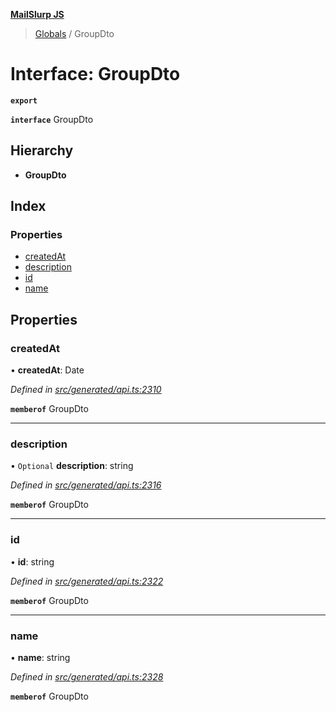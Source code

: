 **[MailSlurp JS](../README.md)**

> [Globals](../README.md) / GroupDto

# Interface: GroupDto

**`export`** 

**`interface`** GroupDto

## Hierarchy

* **GroupDto**

## Index

### Properties

* [createdAt](groupdto.md#createdat)
* [description](groupdto.md#description)
* [id](groupdto.md#id)
* [name](groupdto.md#name)

## Properties

### createdAt

•  **createdAt**: Date

*Defined in [src/generated/api.ts:2310](https://github.com/mailslurp/mailslurp-client/blob/730b817/src/generated/api.ts#L2310)*

**`memberof`** GroupDto

___

### description

• `Optional` **description**: string

*Defined in [src/generated/api.ts:2316](https://github.com/mailslurp/mailslurp-client/blob/730b817/src/generated/api.ts#L2316)*

**`memberof`** GroupDto

___

### id

•  **id**: string

*Defined in [src/generated/api.ts:2322](https://github.com/mailslurp/mailslurp-client/blob/730b817/src/generated/api.ts#L2322)*

**`memberof`** GroupDto

___

### name

•  **name**: string

*Defined in [src/generated/api.ts:2328](https://github.com/mailslurp/mailslurp-client/blob/730b817/src/generated/api.ts#L2328)*

**`memberof`** GroupDto
